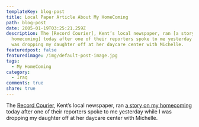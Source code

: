 ```yaml
---
templateKey: blog-post
title: Local Paper Article About My HomeComing
path: blog-post
date: 2005-01-19T03:25:21.259Z
description: The [Record Courier], Kent’s local newspaper, ran [a story on my
  homecoming] today after one of their reporters spoke to me yesterday while I
  was dropping my daughter off at her daycare center with Michelle.
featuredpost: false
featuredimage: /img/default-post-image.jpg
tags:
  - My HomeComing
category:
  - Iraq
comments: true
share: true
---
```

<!--StartFragment-->

The [Record Courier](http://www.recordpub.com/), Kent’s local newspaper, ran [a story on my homecoming](http://www.recordpub.com/article.php?pathToFile=/archive/01182005/news/&file=_news2.txt&article=1&tD=01182005) today after one of their reporters spoke to me yesterday while I was dropping my daughter off at her daycare center with Michelle.

<!--EndFragment-->